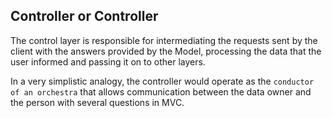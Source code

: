 ## Controller or Controller
The control layer is responsible for intermediating the requests sent by the client with the answers provided by the Model, processing the data that the user informed and passing it on to other layers.

In a very simplistic analogy, the controller would operate as the ```conductor of an orchestra``` that allows communication between the data owner and the person with several questions in MVC.